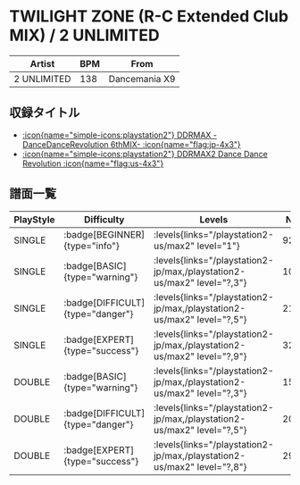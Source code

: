 # TWILIGHT ZONE (R-C Extended Club MIX) / 2 UNLIMITED

|Artist|BPM|From|
|------|---|----|
|2 UNLIMITED|138|Dancemania X9|

## 収録タイトル

- [:icon{name="simple-icons:playstation2"} DDRMAX -DanceDanceRevolution 6thMIX- :icon{name="flag:jp-4x3"}](/playstation2-jp/max)
- [:icon{name="simple-icons:playstation2"} DDRMAX2 Dance Dance Revolution :icon{name="flag:us-4x3"}](/playstation2-us/max2)

## 譜面一覧

|PlayStyle|Difficulty|Levels|Notes|Movie|
|---------|----------|------|-----|-----|
|SINGLE| :badge[BEGINNER]{type="info"}| :levels{links="/playstation2-us/max2" level="1"}|92/0||
|SINGLE| :badge[BASIC]{type="warning"}| :levels{links="/playstation2-jp/max,/playstation2-us/max2" level="?,3"}|108/6||
|SINGLE| :badge[DIFFICULT]{type="danger"}| :levels{links="/playstation2-jp/max,/playstation2-us/max2" level="?,5"}|216/8||
|SINGLE| :badge[EXPERT]{type="success"}| :levels{links="/playstation2-jp/max,/playstation2-us/max2" level="?,9"}|325/21||
|DOUBLE| :badge[BASIC]{type="warning"}| :levels{links="/playstation2-jp/max,/playstation2-us/max2" level="?,3"}|150/5||
|DOUBLE| :badge[DIFFICULT]{type="danger"}| :levels{links="/playstation2-jp/max,/playstation2-us/max2" level="?,5"}|204/7||
|DOUBLE| :badge[EXPERT]{type="success"}| :levels{links="/playstation2-jp/max,/playstation2-us/max2" level="?,8"}|290/5||
